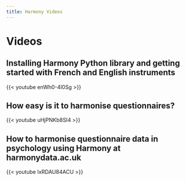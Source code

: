 ```yaml
---
title: Harmony Videos
---
```


# Videos

## Installing Harmony Python library and getting started with French and English instruments


{{< youtube enWh0-4I0Sg >}}


## How easy is it to harmonise questionnaires?


{{< youtube uHjPNKb8SI4 >}}


## How to harmonise questionnaire data in psychology using Harmony at harmonydata.ac.uk


{{< youtube IxRDAU84ACU >}}


